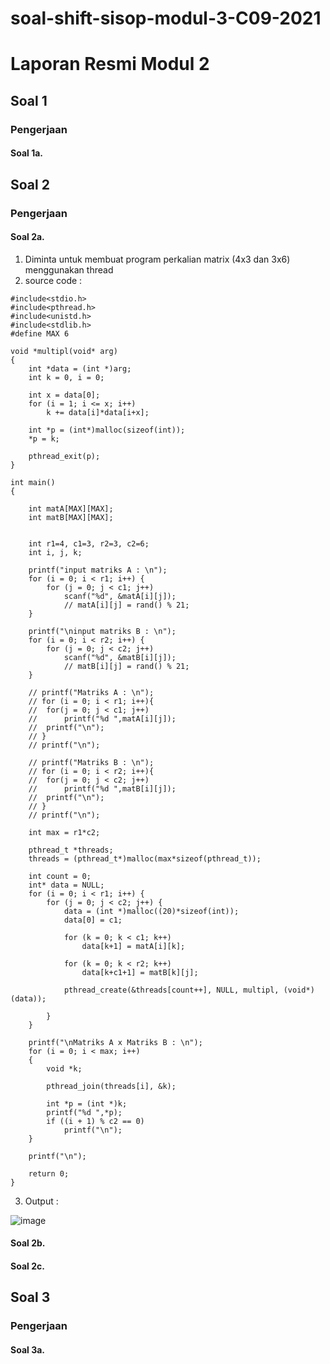 # soal-shift-sisop-modul-3-C09-2021
# Laporan Resmi Modul 2 #

## Soal 1 ##
### Pengerjaan ###
#### Soal 1a. ####


## Soal 2 ##
### Pengerjaan ###
#### Soal 2a. ####
1. Diminta untuk membuat program perkalian matrix (4x3 dan 3x6) menggunakan thread
2. source code :
```
#include<stdio.h>
#include<pthread.h>
#include<unistd.h>
#include<stdlib.h>
#define MAX 6

void *multipl(void* arg)
{
	int *data = (int *)arg;
	int k = 0, i = 0;
	
	int x = data[0];
	for (i = 1; i <= x; i++)
		k += data[i]*data[i+x];
	
	int *p = (int*)malloc(sizeof(int));
	*p = k;
	
	pthread_exit(p);
}

int main()
{

	int matA[MAX][MAX];
	int matB[MAX][MAX];
	
	
	int r1=4, c1=3, r2=3, c2=6;
    int i, j, k;

	printf("input matriks A : \n");
	for (i = 0; i < r1; i++) {
        for (j = 0; j < c1; j++)
			scanf("%d", &matA[i][j]);
            // matA[i][j] = rand() % 21;
    }
    
	printf("\ninput matriks B : \n");
	for (i = 0; i < r2; i++) {
        for (j = 0; j < c2; j++)
			scanf("%d", &matB[i][j]);
            // matB[i][j] = rand() % 21;
    }
	
    // printf("Matriks A : \n");
	// for (i = 0; i < r1; i++){
	// 	for(j = 0; j < c1; j++)
	// 		printf("%d ",matA[i][j]);
	// 	printf("\n");
	// }
    // printf("\n");
			
    // printf("Matriks B : \n");
	// for (i = 0; i < r2; i++){
	// 	for(j = 0; j < c2; j++)
	// 		printf("%d ",matB[i][j]);
	// 	printf("\n");	
	// }
    // printf("\n");
	
	int max = r1*c2;
		
	pthread_t *threads;
	threads = (pthread_t*)malloc(max*sizeof(pthread_t));
	
	int count = 0;
	int* data = NULL;
	for (i = 0; i < r1; i++) {
		for (j = 0; j < c2; j++) {
            data = (int *)malloc((20)*sizeof(int));
            data[0] = c1;

            for (k = 0; k < c1; k++)
                data[k+1] = matA[i][k];

            for (k = 0; k < r2; k++)
                data[k+c1+1] = matB[k][j];
            
            pthread_create(&threads[count++], NULL, multipl, (void*)(data));
            
        }
    }
	
	printf("\nMatriks A x Matriks B : \n");
	for (i = 0; i < max; i++)
	{
        void *k;
    
        pthread_join(threads[i], &k);
                
        int *p = (int *)k;
        printf("%d ",*p);
        if ((i + 1) % c2 == 0)
            printf("\n");
	}

	printf("\n");

    return 0;
}
```
3. Output :

![image](https://user-images.githubusercontent.com/63279983/119259225-70e05b80-bbf7-11eb-9213-87ac66e100db.png)

#### Soal 2b. ####
#### Soal 2c. ####

## Soal 3 ##
### Pengerjaan ###
#### Soal 3a. ####
